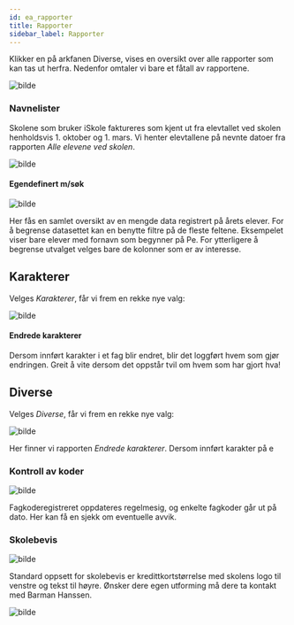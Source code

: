 ```yaml
---
id: ea_rapporter
title: Rapporter
sidebar_label: Rapporter
---
```

Klikker en på arkfanen Diverse, vises en oversikt over alle rapporter som kan tas ut herfra. Nedenfor omtaler vi bare et fåtall av rapportene.

![bilde](https://user-images.githubusercontent.com/80097133/201037190-f292003e-653e-43ba-a25c-8ff38d5476c1.png)

### Navnelister
Skolene som bruker iSkole faktureres som kjent ut fra elevtallet ved skolen henholdsvis 1. oktober og 1. mars. Vi henter elevtallene på nevnte datoer fra rapporten _Alle elevene ved skolen_. 

![bilde](https://user-images.githubusercontent.com/80097133/201039302-2b9e89ee-89ca-47d9-aabc-03f996f4996e.png)

#### Egendefinert m/søk

![bilde](https://user-images.githubusercontent.com/80097133/201040803-ac81fb7d-037e-4df8-8052-f501c86a228a.png)

Her fås en samlet oversikt av en mengde data registrert på årets elever. For å begrense datasettet kan en benytte filtre på de fleste feltene. Eksempelet viser bare elever med fornavn som begynner på Pe. For ytterligere å begrense utvalget velges bare de kolonner som er av interesse. 

## Karakterer
Velges _Karakterer_, får vi frem en rekke nye valg:

![bilde](https://user-images.githubusercontent.com/80097133/201053477-01d46b2b-aa25-4e81-acab-877d2b472bc5.png)

#### Endrede karakterer
Dersom innført karakter i et fag blir endret, blir det loggført hvem som gjør endringen. Greit å vite dersom det oppstår tvil om hvem som har gjort hva!

## Diverse
Velges _Diverse_, får vi frem en rekke nye valg:

![bilde](https://user-images.githubusercontent.com/80097133/201052673-0eb98e51-135c-4fe9-ae14-b62a264dcb4e.png)

Her finner vi rapporten _Endrede karakterer_. Dersom innført karakter på e

### Kontroll av koder

![bilde](https://user-images.githubusercontent.com/80097133/201046379-ea5053f7-ab3b-488b-8873-2071eef95c43.png)

Fagkoderegistreret oppdateres regelmesig, og enkelte fagkoder går ut på dato. Her kan få en sjekk om eventuelle avvik.

### Skolebevis

![bilde](https://user-images.githubusercontent.com/80097133/201044839-c5128529-1518-4766-b524-39912a203ea3.png)

Standard oppsett for skolebevis er kredittkortstørrelse med skolens logo til venstre og tekst til høyre. Ønsker dere egen utforming må dere ta kontakt med Barman Hanssen.

![bilde](https://user-images.githubusercontent.com/80097133/201045471-304e3fdb-5355-4c3b-86b7-30643883e5c4.png)

